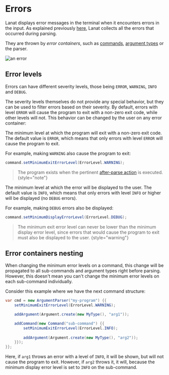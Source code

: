 # Errors

Lanat displays error messages in the terminal when it encounters errors in the input. As explained previously
[here](Argument-Type-parsing-process.md#error-collection), Lanat collects all the errors that occurred during parsing.

They are thrown by _error containers_, such as [commands](Commands.md), [argument types](Argument-types.md) or the parser.

![an error](example-result.png)


## Error levels

Errors can have different severity levels, those being `ERROR`, `WARNING`, `INFO` and `DEBUG`.

The severity levels themselves do not provide any special behavior, but they can be used to filter errors
based on their severity. By default, errors with level `ERROR` will cause the program to exit with a non-zero
exit code, while other levels will not. This behavior can be changed by the user on any error container:

<deflist>
<def title="Minimum exit level">

The minimum level at which the program will exit with a non-zero exit code. The default value is `ERROR`, which
means that only errors with level `ERROR` will cause the program to exit.

For example, making `WARNING` also cause the program to exit:

````Java
command.setMinimumExitErrorLevel(ErrorLevel.WARNING);
````

> The program exists when the pertinent [after-parse action](Receiving-the-values.md#exitIfErrors) is executed.
> {style="note"}

</def>
<def title="Minimum display level">

The minimum level at which the error will be displayed to the user. The default value is `INFO`, which means that
only errors with level `INFO` or higher will be displayed (no `DEBUG` errors).

For example, making `DEBUG` errors also be displayed:

````Java
command.setMinimumDisplayErrorLevel(ErrorLevel.DEBUG);
````

</def>
</deflist>

> The minimum exit error level can never be lower than the minimum display error level, since errors that would cause
> the program to exit must also be displayed to the user.
> {style="warning"}


## Error containers nesting

When changing the minimum error levels on a command, this change will be propagated to all sub-commands and argument types
right before parsing. However, this doesn't mean you can't change the minimum error levels on each sub-command
individually.

<procedure title="Example">
<step>

Consider this example where we have the next command structure:

```Java
var cmd = new ArgumentParser("my-program") {{
	setMinimumExitErrorLevel(ErrorLevel.WARNING);

	addArgument(Argument.create(new MyType(), "arg1"));

	addCommand(new Command("sub-command") {{
		setMinimumExitErrorLevel(ErrorLevel.INFO);
		
		addArgument(Argument.create(new MyType(), "arg2"));
	}});
}};
```

Here, if `arg1` throws an error with a level of `INFO`, it will be shown, but will not cause the program to exit.
However, if `arg2` throws it, it will, because the minimum display error level is set to `INFO` on the sub-command.

</step>
</procedure>
